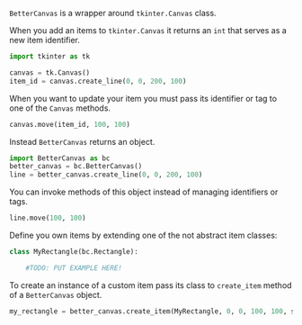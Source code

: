 `BetterCanvas` is a wrapper around `tkinter.Canvas` class.

When you add an items to `tkinter.Canvas` it returns an `int` that serves as a new item identifier. 

```python
import tkinter as tk

canvas = tk.Canvas()
item_id = canvas.create_line(0, 0, 200, 100)
```

When you want to update your item you must pass its identifier or tag to one of the `Canvas` methods.
```python
canvas.move(item_id, 100, 100)
```

Instead `BetterCanvas` returns an object. 
```python
import BetterCanvas as bc
better_canvas = bc.BetterCanvas()
line = better_canvas.create_line(0, 0, 200, 100)
```
You can invoke methods of this object instead of managing identifiers or tags.
```python
line.move(100, 100)
```

Define you own items by extending one of the not abstract item classes:
```python
class MyRectangle(bc.Rectangle):

    #TODO: PUT EXAMPLE HERE!
```
To create an instance of a custom item pass its class to `create_item` method of a `BetterCanvas` object.
```python
my_rectangle = better_canvas.create_item(MyRectangle, 0, 0, 100, 100, some_attribute='foo')
```